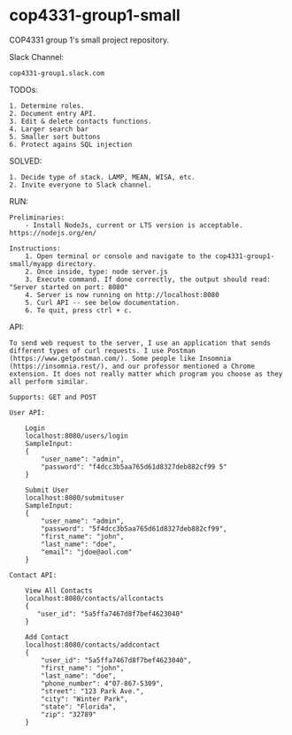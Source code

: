 # cop4331-group1-small
COP4331 group 1's small project repository.

Slack Channel:

	cop4331-group1.slack.com

TODOs:

	1. Determine roles.
	2. Document entry API.
	3. Edit & delete contacts functions.
	4. Larger search bar
	5. Smaller sort buttons
	6. Protect agains SQL injection
	

SOLVED:

	1. Decide type of stack. LAMP, MEAN, WISA, etc.
	2. Invite everyone to Slack channel.

RUN:

	Preliminaries:
		- Install NodeJs, current or LTS version is acceptable. https://nodejs.org/en/

	Instructions:
		1. Open terminal or console and navigate to the cop4331-group1-small/myapp directory.
		2. Once inside, type: node server.js
		3. Execute command. If done correctly, the output should read: "Server started on port: 8080"
		4. Server is now running on http://localhost:8080
		5. Curl API -- see below documentation.
		6. To quit, press ctrl + c.


API:

	To send web request to the server, I use an application that sends different types of curl requests. I use Postman (https://www.getpostman.com/). Some people like Insomnia (https://insomnia.rest/), and our professor mentioned a Chrome extension. It does not really matter which program you choose as they all perform similar. 
	
	Supports: GET and POST

	User API:

		Login
		localhost:8080/users/login
		SampleInput:
		{
    		"user_name": "admin",
    		"password": "f4dcc3b5aa765d61d8327deb882cf99 5"    		
		}

		Submit User
		localhost:8080/submituser
		SampleInput:
		{
        	"user_name": "admin",
        	"password": "5f4dcc3b5aa765d61d8327deb882cf99",
        	"first_name": "john",
        	"last_name": "doe",
        	"email": "jdoe@aol.com"
    	}

	Contact API:

		View All Contacts
		localhost:8080/contacts/allcontacts
		{
     	   "user_id": "5a5ffa7467d8f7bef4623040"
    	}

    	Add Contact
    	localhost:8080/contacts/addcontact
    	{
	        "user_id": "5a5ffa7467d8f7bef4623040",
	        "first_name": "john",
	        "last_name": "doe",
	        "phone_number": 4"07-867-5309",
	        "street": "123 Park Ave.",
	        "city": "Winter Park",
	        "state": "Florida",
	        "zip": "32789"
	    }
